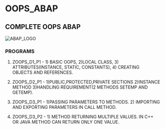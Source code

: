# OOPS_ABAP
## COMPLETE OOPS ABAP
![ABAP_LOGO](https://drive.google.com/uc?export=view&id=1W9hk4GUpAMvg3o8nYdxW3p9JJBtacKTy)

### PROGRAMS

1. ZOOPS_D1_P1 - 1) BASIC OOPS, 2)LOCAL CLASS, 3) ATTRIBUTES(INSTANCE, STATIC, CONSTANTS), 4) CREATING OBJECTS AND REFERENCES.

2. ZOOPS_D2_P1 - 1)PUBLIC,PROTECTED,PRIVATE SECTIONS 2)INSTANCE METHOD 3)HANDLING REQUIREMENT(2 METHODS SETEMP AND GETEMP).

3. ZOOPS_D3_P1 - 1)PASSING PARAMETERS TO METHODS. 2) IMPORTING AND EXPORTING PARAMETERS IN CALL METHOD.

4. ZOOPS_D3_P2 - 1) METHOD RETURNING MULTIPLE VALUES. IN C++ OR JAVA METHOD CAN RETURN ONLY ONE VALUE.
